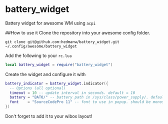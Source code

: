# battery_widget
Battery widget for awesome WM using `acpi`

##How to use it
Clone the repository into your awesome config folder.
```
git clone git@github.com:hedmanw/battery_widget.git ~/.config/awesome/battery_widget
```
Add the following to your `rc.lua`
```Lua
local battery_widget = require("battery_widget")
```
Create the widget and configure it with
```Lua
battery_indicator = battery_widget.indicator({
  -- Options (all optional)
  timeout = 10 -- update interval in seconds. default = 10
  battery = "BAT0/" -- battery path in /sys/class/power_supply/. default = "BAT0/"
  font    = "SourceCodePro 11" -- font to use in popup. should be monospaced. default = beautiful.font
})
```
Don't forget to add it to your wibox layout!
